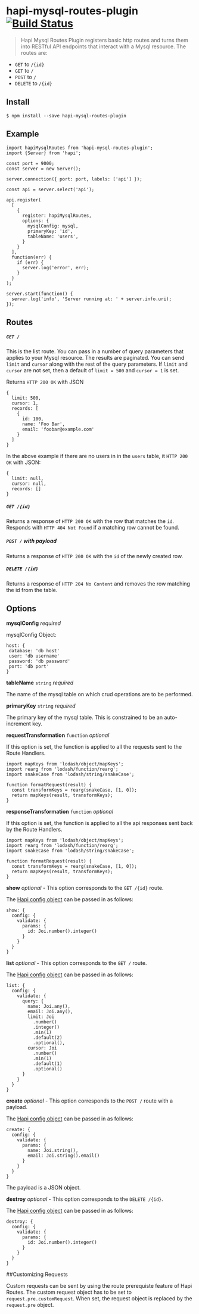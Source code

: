 # hapi-mysql-routes-plugin [![Build Status](https://travis-ci.org/CascadeEnergy/hapi-mysql-routes-plugin.svg)](https://travis-ci.org/CascadeEnergy/hapi-mysql-routes-plugin)

> Hapi Mysql Routes Plugin registers basic http routes and turns them into RESTful API endpoints that interact with a Mysql resource. The routes are:
 - `GET` to `/{id}`
 - `GET` to `/`
 - `POST` to `/`
 - `DELETE` to `/{id}`


## Install

```
$ npm install --save hapi-mysql-routes-plugin
```

## Example

```
import hapiMysqlRoutes from 'hapi-mysql-routes-plugin';
import {Server} from 'hapi';

const port = 9000;
const server = new Server();

server.connection({ port: port, labels: ['api'] });

const api = server.select('api');

api.register(
  [
    {
      register: hapiMysqlRoutes,
      options: {
        mysqlConfig: mysql,
        primaryKey: 'id',
        tableName: 'users',
      }
    }
  ],
  function(err) {
    if (err) {
      server.log('error', err);
    }
  }
);

server.start(function() {
  server.log('info', 'Server running at: ' + server.info.uri);
});
```

## Routes

##### `GET /`
This is the list route. You can pass in a number of query parameters that applies to your Mysql resource. The results are paginated. You can send `limit` and `cursor` along with the rest of the query parameters. If `limit` and `cursor` are not set, then a default of `limit = 500` and `cursor = 1` is set.

Returns `HTTP 200 OK` with JSON
```
{
  limit: 500,
  cursor: 1,
  records: [
    {
      id: 100,
      name: 'Foo Bar',
      email: 'foobar@example.com'
    }
  ]
}
```
In the above example if there are no users in in the `users` table, it `HTTP 200 OK` with JSON:

```
{
  limit: null,
  cursor: null,
  records: []
}
```

##### `GET /{id}`

Returns a response of `HTTP 200 OK` with the row that matches the `id`. Responds with `HTTP 404 Not Found` if a matching row cannot be found.

##### `POST /` with payload

Returns a response of `HTTP 200 OK` with the `id` of the newly created row. 

##### `DELETE /{id}`

Returns a response of `HTTP 204 No Content` and removes the row matching the id from the table.

## Options

**mysqlConfig** _required_

mysqlConfig Object:

```
host: {
 database: 'db host'
 user: 'db username'
 password: 'db password'
 port: 'db port'
}
```

**tableName** `string` _required_

The name of the mysql table on which crud operations are to be performed.

**primaryKey** `string` _required_

The primary key of the mysql table. This is constrained to be an auto-increment key.

**requestTransformation** `function` _optional_

If this option is set, the function is applied to all the requests sent to the Route Handlers.
```
import mapKeys from 'lodash/object/mapKeys';
import rearg from 'lodash/function/rearg';
import snakeCase from 'lodash/string/snakeCase';

function formatRequest(result) {
  const transformKeys = rearg(snakeCase, [1, 0]);
  return mapKeys(result, transformKeys);
}
```
**responseTransformation** `function` _optional_

If this option is set, the function is applied to all the api responses sent back by the Route Handlers.
```
import mapKeys from 'lodash/object/mapKeys';
import rearg from 'lodash/function/rearg';
import snakeCase from 'lodash/string/snakeCase';

function formatRequest(result) {
  const transformKeys = rearg(snakeCase, [1, 0]);
  return mapKeys(result, transformKeys);
}
```

**show** _optional_ - This option corresponds to the `GET /{id}` route.

The [Hapi config object](http://hapijs.com/api#route-options) can be passed in as follows:

```
show: {
  config: {
    validate: {
      params: {
        id: Joi.number().integer()
      }
    }
  }
}
```

**list** _optional_ - This option corresponds to the `GET /` route.

The [Hapi config object](http://hapijs.com/api#route-options) can be passed in as follows:

```
list: {
  config: {
    validate: {
      query: {
        name: Joi.any(),
        email: Joi.any(),
        limit: Joi
          .number()
          .integer()
          .min(1)
          .default(2)
          .optional(),
        cursor: Joi
          .number()
          .min(1)
          .default(1)
          .optional()
      }
    }
  }
}
```

**create** _optional_ - This option corresponds to the `POST /` route with a payload.

The [Hapi config object](http://hapijs.com/api#route-options) can be passed in as follows:

```
create: {
  config: {
    validate: {
      params: {
        name: Joi.string(),
        email: Joi.string().email()
      }
    }
  }
}
```

The payload is a JSON object.

**destroy** _optional_ - This option corresponds to the `DELETE /{id}`.

The [Hapi config object](http://hapijs.com/api#route-options) can be passed in as follows:

```
destroy: {
  config: {
    validate: {
      params: {
        id: Joi.number().integer()
      }
    }
  }
}
```

##Customizing Requests

Custom requests can be sent by using the route prerequiste feature of Hapi Routes. The custom request object has to be set to `request.pre.customRequest`. When set, the request object is replaced by the `request.pre` object.
